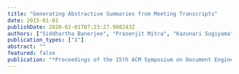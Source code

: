 ```yaml
---
title: "Generating Abstractive Summaries from Meeting Transcripts"
date: 2015-01-01
publishDate: 2020-02-01T07:23:27.908243Z
authors: ["Siddhartha Banerjee", "Prasenjit Mitra", "Kazunari Sugiyama"]
publication_types: ["1"]
abstract: ""
featured: false
publication: "*Proceedings of the 15th ACM Symposium on Document Engineering (DocEng' 2015)*"
---
```



